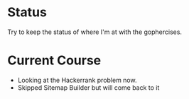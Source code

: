 # Status
Try to keep the status of where I'm at with the gophercises.

# Current Course
- Looking at the Hackerrank problem now.
- Skipped Sitemap Builder but will come back to it
